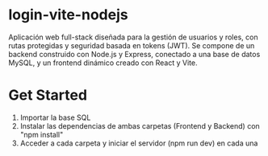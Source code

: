 # login-vite-nodejs
Aplicación web full-stack diseñada para la gestión de usuarios y roles, con rutas protegidas y seguridad basada en tokens (JWT). Se compone de un backend construido con Node.js y Express, conectado a una base de datos MySQL, y un frontend dinámico creado con React y Vite.

# Get Started
1. Importar la base SQL
2. Instalar las dependencias de ambas carpetas (Frontend y Backend) con "npm install"
3. Acceder a cada carpeta y iniciar el servidor (npm run dev) en cada una
